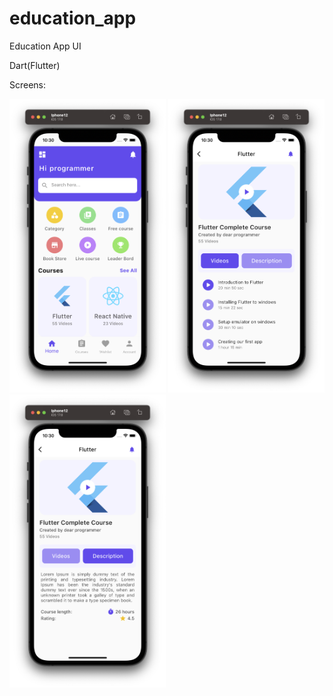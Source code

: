 # education_app

Education App UI

Dart(Flutter)


Screens: 

<p float="left">
  <img src="1.png" width="250" /> 
  <img src="2.png" width="250" />
  <img src="3.png" width="250" />

</p>
